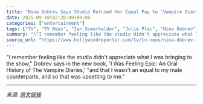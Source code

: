 ```yaml
---
title: "Nina Dobrev Says Studio Refused Her Equal Pay to ‘Vampire Diaries’ Male Co-Stars Ian Somerhalder, Paul Wesley"
date: 2025-09-10T02:28:49+08:00
categories: ["entertainment"]
tags: ["TV", "TV News", "Ian Somerhalder", "Julie Plec", "Nina Dobrev", "Paul Wesley", "The Vampire Diaries"]
summary: "\"I remember feeling like the studio didn't appreciate what I was bringing to the show,\" Dobrev says in the new book, 'I Was Feeling Epic: An Oral History of The Vampire Diaries,' \"and that I wasn't an"
source_url: "https://www.hollywoodreporter.com/tv/tv-news/nina-dobrev-fight-equal-pay-vampire-diaries-male-co-stars-1236366874/"
---
```


"I remember feeling like the studio didn't appreciate what I was bringing to the show," Dobrev says in the new book, 'I Was Feeling Epic: An Oral History of The Vampire Diaries,' "and that I wasn't an equal to my male counterparts, and so that was upsetting to me."

---

*来源: [原文链接](https://www.hollywoodreporter.com/tv/tv-news/nina-dobrev-fight-equal-pay-vampire-diaries-male-co-stars-1236366874/)*
